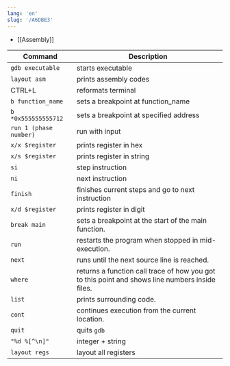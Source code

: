 ```yaml
---
lang: 'en'
slug: '/A6DBE3'
---
```


- [[Assembly]]

| Command                | Description                                                                                     |
| ---------------------- | ----------------------------------------------------------------------------------------------- |
| `gdb executable`       | starts executable                                                                               |
| `layout asm`           | prints assembly codes                                                                           |
| CTRL+L                 | reformats terminal                                                                              |
| `b function_name`      | sets a breakpoint at function_name                                                              |
| `b *0x555555555712`    | sets a breakpoint at specified address                                                          |
| `run 1 (phase number)` | run with input                                                                                  |
| `x/x $register`        | prints register in hex                                                                          |
| `x/s $register`        | prints register in string                                                                       |
| `si`                   | step instruction                                                                                |
| `ni`                   | next instruction                                                                                |
| `finish`               | finishes current steps and go to next instruction                                               |
| `x/d $register`        | prints register in digit                                                                        |
| `break main`           | sets a breakpoint at the start of the main function.                                            |
| `run`                  | restarts the program when stopped in mid-execution.                                             |
| `next`                 | runs until the next source line is reached.                                                     |
| `where`                | returns a function call trace of how you got to this point and shows line numbers inside files. |
| `list`                 | prints surrounding code.                                                                        |
| `cont`                 | continues execution from the current location.                                                  |
| `quit`                 | quits `gdb`                                                                                     |
| `"%d %[^\n]"`          | integer + string                                                                                |
| `layout regs`          | layout all registers                                                                            |
